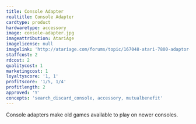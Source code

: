 ```yaml
---
title: Console Adapter
realtitle: Console Adapter
cardtype: product
hardwaretype: accessory
image: console-adapter.jpg
imageattribution: AtariAge
imagelicense: null
imagelink: 'http://atariage.com/forums/topic/167048-atari-7800-adaptor-for-atari-5200-at-pax-east/'
staffcost: 2
rdcost: 2
qualitycost: 1
marketingcost: 1
loyaltyscore: '1, 1'
profitscore: '1/5, 1/4'
profitlength: 2
approved: 'Y'
concepts: 'search_discard_console, accessory, mutualbenefit'
---
```


Console adapters make old games available to play on newer consoles.
